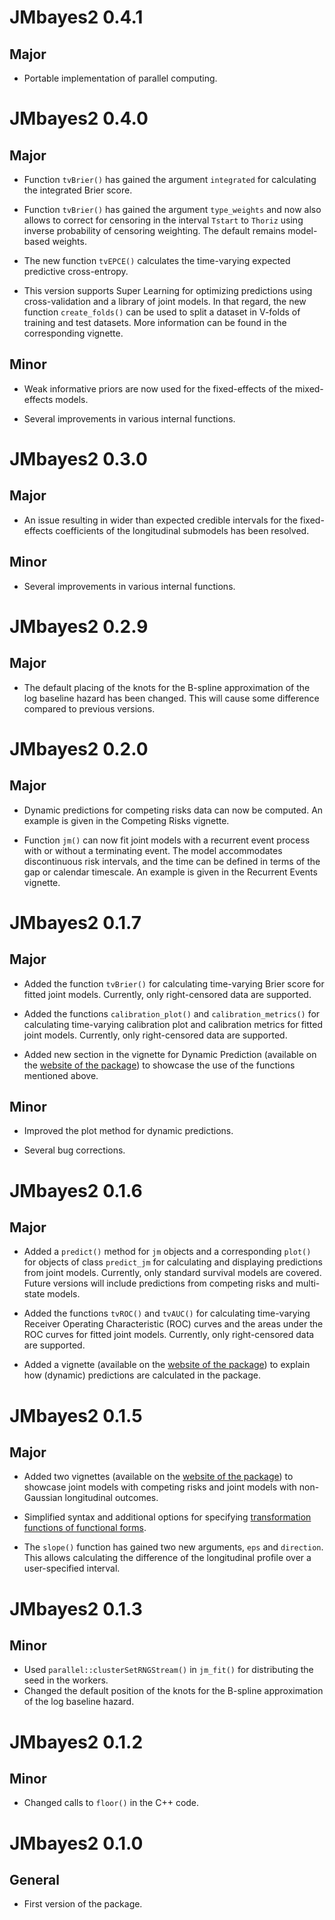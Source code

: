 # JMbayes2 0.4.1

## Major
* Portable implementation of parallel computing.


# JMbayes2 0.4.0

## Major
* Function `tvBrier()` has gained the argument `integrated` for calculating the integrated Brier score.

* Function `tvBrier()` has gained the argument `type_weights` and now also allows to correct for censoring in the interval `Tstart` to `Thoriz` using inverse probability of censoring weighting. The default remains model-based weights.

* The new function `tvEPCE()` calculates the time-varying expected predictive cross-entropy.

* This version supports Super Learning for optimizing predictions using cross-validation and a library of joint models. In that regard, the new function `create_folds()` can be used to split a dataset in V-folds of training and test datasets. More information can be found in the corresponding vignette.

## Minor
* Weak informative priors are now used for the fixed-effects of the mixed-effects models.

* Several improvements in various internal functions.

# JMbayes2 0.3.0

## Major
* An issue resulting in wider than expected credible intervals for the fixed-effects coefficients of the longitudinal submodels has been resolved.

## Minor
* Several improvements in various internal functions.

# JMbayes2 0.2.9

## Major
* The default placing of the knots for the B-spline approximation of the log baseline hazard has been changed. This will cause some difference compared to previous versions.

# JMbayes2 0.2.0

## Major
* Dynamic predictions for competing risks data can now be computed. An example is given in the Competing Risks vignette.

* Function `jm()` can now fit joint models with a recurrent event process with or without a terminating event. The model accommodates discontinuous risk intervals, and the time can be defined in terms of the gap or calendar timescale. An example is given in the Recurrent Events vignette.

# JMbayes2 0.1.7

## Major
* Added the function `tvBrier()` for calculating time-varying Brier score for fitted joint models. Currently, only right-censored data are supported.

* Added the functions `calibration_plot()` and `calibration_metrics()` for calculating time-varying calibration plot and calibration metrics for fitted joint models. Currently, only right-censored data are supported.

* Added new section in the vignette for Dynamic Prediction (available on the [website of the package](https://drizopoulos.github.io/JMbayes2/)) to showcase the use of the functions mentioned above. 

## Minor
* Improved the plot method for dynamic predictions.

* Several bug corrections.

# JMbayes2 0.1.6

## Major
* Added a `predict()` method for `jm` objects and a corresponding `plot()` for objects of class `predict_jm` for calculating and displaying predictions from joint models. Currently, only standard survival models are covered. Future versions will include predictions from competing risks and multi-state models.

* Added the functions `tvROC()` and `tvAUC()` for calculating time-varying Receiver Operating Characteristic (ROC) curves and the areas under the ROC curves for fitted joint models. Currently, only right-censored data are supported.

* Added a vignette (available on the [website of the package](https://drizopoulos.github.io/JMbayes2/)) to explain how (dynamic) predictions are calculated in the package. 


# JMbayes2 0.1.5

## Major
* Added two vignettes (available on the [website of the package](https://drizopoulos.github.io/JMbayes2/)) to showcase joint models with competing risks and joint models with non-Gaussian longitudinal outcomes.

* Simplified syntax and additional options for specifying [transformation functions of functional forms](https://drizopoulos.github.io/JMbayes2/articles/Transformation_Functions.html).

* The `slope()` function has gained two new arguments, `eps` and `direction`. This allows calculating the difference of the longitudinal profile over a user-specified interval.


# JMbayes2 0.1.3

## Minor
* Used `parallel::clusterSetRNGStream()` in `jm_fit()` for distributing the seed in the workers.
* Changed the default position of the knots for the B-spline approximation of the log baseline hazard.


# JMbayes2 0.1.2

## Minor
* Changed calls to `floor()` in the C++ code.


# JMbayes2 0.1.0

## General
* First version of the package.

